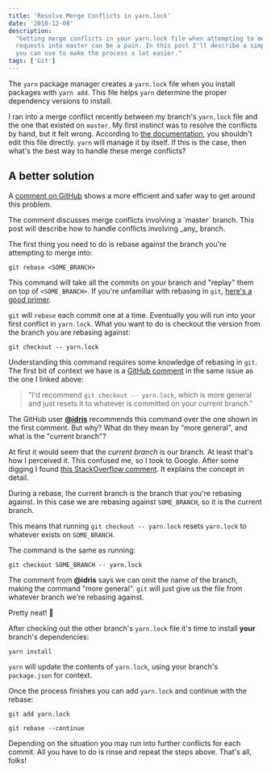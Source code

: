 ```yaml
---
title: 'Resolve Merge Conflicts in yarn.lock'
date: '2018-12-08'
description:
  "Getting merge conflicts in your yarn.lock file when attempting to merge pull
  requests into master can be a pain. In this post I'll describe a simple trick
  you can use to make the process a lot easier."
tags: ['Git']
---
```


The `yarn` package manager creates a `yarn.lock` file when you install packages
with `yarn add`. This file helps `yarn` determine the proper dependency versions
to install.

I ran into a merge conflict recently between my branch's `yarn.lock` file and
the one that existed on `master`. My first instinct was to resolve the conflicts
by hand, but it felt wrong. According to
[the documentation](https://yarnpkg.com/lang/en/docs/yarn-lock/#toc-managed-by-yarn),
you shouldn't edit this file directly. `yarn` will manage it by itself. If this
is the case, then what's the best way to handle these merge conflicts?

## A better solution

A
[comment on GitHub](https://github.com/yarnpkg/yarn/issues/1776#issuecomment-269539948)
shows a more efficient and safer way to get around this problem.

<warning>
  The comment discusses merge conflicts involving a `master` branch. This post
  will describe how to handle conflicts involving _any_ branch.
</warning>

The first thing you need to do is rebase against the branch you're attempting to
merge into:

```
git rebase <SOME_BRANCH>
```

This command will take all the commits on your branch and "replay" them on top
of `<SOME_BRANCH>`. If you're unfamiliar with rebasing in `git`,
[here's a good primer](https://www.atlassian.com/git/tutorials/rewriting-history/git-rebase).

`git` will `rebase` each commit one at a time. Eventually you will run into your
first conflict in `yarn.lock`. What you want to do is checkout the version from
the branch you are rebasing against:

```
git checkout -- yarn.lock
```

Understanding this command requires some knowledge of rebasing in `git`. The
first bit of context we have is a
[GitHub comment](https://github.com/yarnpkg/yarn/issues/1776#issuecomment-297124714)
in the same issue as the one I linked above:

> "I'd recommend `git checkout -- yarn.lock`, which is more general and just
> resets it to whatever is committed on your current branch."

The GitHub user [**@idris**](https://github.com/idris) recommends this command
over the one shown in the first comment. But why? What do they mean by "more
general", and what is the "current branch"?

At first it would seem that the _current branch_ is our branch. At least that's
how I perceived it. This confused me, so I took to Google. After some digging I
found [this StackOverflow comment](https://stackoverflow.com/a/3052118/4586720).
It explains the concept in detail.

During a rebase, the current branch is the branch that you're rebasing against.
In this case we are rebasing against `SOME_BRANCH`, so it is the current branch.

This means that running `git checkout -- yarn.lock` resets `yarn.lock` to
whatever exists on `SOME_BRANCH`.

The command is the same as running:

```
git checkout SOME_BRANCH -- yarn.lock
```

The comment from **@idris** says we can omit the name of the branch, making the
command "more general". `git` will just give us the file from whatever branch
we're rebasing against.

Pretty neat! 💯

After checking out the other branch's `yarn.lock` file it's time to install
**your** branch's dependencies:

```
yarn install
```

`yarn` will update the contents of `yarn.lock`, using your branch's
`package.json` for context.

Once the process finishes you can add `yarn.lock` and continue with the rebase:

```
git add yarn.lock

git rebase --continue
```

Depending on the situation you may run into further conflicts for each commit.
All you have to do is rinse and repeat the steps above. That's all, folks!
